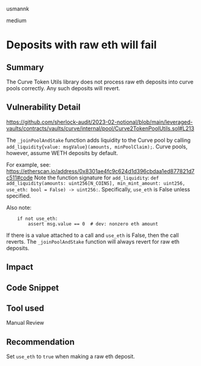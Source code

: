 usmannk

medium

# Deposits with raw eth will fail

## Summary

The Curve Token Utils library does not process raw eth deposits into curve pools correctly. Any such deposits will revert.

## Vulnerability Detail

https://github.com/sherlock-audit/2023-02-notional/blob/main/leveraged-vaults/contracts/vaults/curve/internal/pool/Curve2TokenPoolUtils.sol#L213

The `_joinPoolAndStake` function adds liquidity to the Curve pool by calling `add_liquidity{value: msgValue}(amounts, minPoolClaim);`. Curve pools, however, assume WETH deposits by default. 

For example, see: https://etherscan.io/address/0x8301ae4fc9c624d1d396cbdaa1ed877821d7c511#code
Note the function signature for `add_liquidity`: `def add_liquidity(amounts: uint256[N_COINS], min_mint_amount: uint256, use_eth: bool = False) -> uint256:`.
Specifically, `use_eth` is False unless specified. 

Also note:
```solidity
    if not use_eth:
        assert msg.value == 0  # dev: nonzero eth amount
```

If there is a value attached to a call and `use_eth` is False, then the call reverts. The `_joinPoolAndStake` function will always revert for raw eth deposits.

## Impact

## Code Snippet

## Tool used

Manual Review

## Recommendation

Set `use_eth` to `true` when making a raw eth deposit.